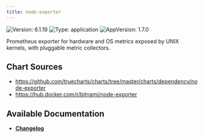 ```yaml
---
title: node-exporter
---
```


![Version: 6.1.19](https://img.shields.io/badge/Version-6.1.19-informational?style=flat-square) ![Type: application](https://img.shields.io/badge/Type-application-informational?style=flat-square) ![AppVersion: 1.7.0](https://img.shields.io/badge/AppVersion-1.7.0-informational?style=flat-square)

Prometheus exporter for hardware and OS metrics exposed by UNIX kernels, with pluggable metric collectors.

## Chart Sources

- https://github.com/truecharts/charts/tree/master/charts/dependency/node-exporter
- https://hub.docker.com/r/bitnami/node-exporter

## Available Documentation

- [**Changelog**](./CHANGELOG.md)
